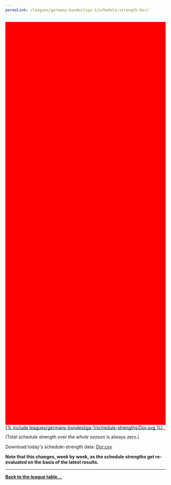 ```yaml
---
permalink: /leagues/germany-bundesliga-1/schedule-strength-Dor/
---
```


<style>
.svg-wrap {
    background-color:red;
    height:0;
    padding-top:250%; /* 350px/550px */
    position: relative;
}

svg {
    background-color: white;
    height: 100%;
    display:block;
    width: 100%;
    position: absolute;
    top:0;
    left:0;
}
</style>


<div class="svg-wrap">
{% include leagues/germany-bundesliga-1/schedule-strengths/Dor.svg %}
</div>

-----

(Total schedule strength over the *whole season* is always zero.)


Download today's schedule-strength data: [Dor.csv](/assets/leagues/germany-bundesliga-1/2025/schedule-strengths/Dor.csv)

**Note that this changes, week by week, as the schedule strengths get re-evaluated on the
basis of the latest results.**

-----

[**Back to the league table...**](/leagues/germany-bundesliga-1)


